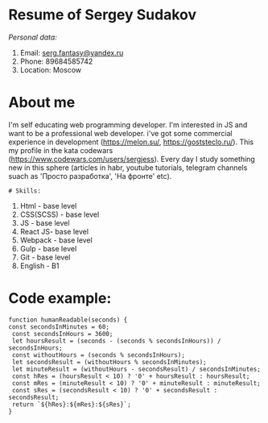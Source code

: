 # Resume of Sergey Sudakov
 *Personal data:*
 1. Email: serg.fantasy@yandex.ru
 2. Phone: 89684585742
 3. Location: Moscow

  # About me
I'm self educating web programming developer. I'm interested in JS and want to be a professional web developer. i've got some commercial experience in development (https://melon.su/, https://goststeclo.ru/). This my profile in the kata codewars (https://www.codewars.com/users/sergjess). Every day I study something new in this sphere (articles in habr, youtube tutorials, telegram channels suach as 'Просто разработка', 'На фронте' etc).

    # Skills:

   1. Html - base level  
   2. CSS(SCSS) - base level
   3. JS - base level
   4. React JS-  base level
   5. Webpack - base level
   6. Gulp - base level  
   7. Git - base level  
   8. English -  B1

   # Code example:
   ```
   function humanReadable(seconds) {
   const secondsInMinutes = 60;
    const secondsInHours = 3600;
    let hoursResult = (seconds - (seconds % secondsInHours)) / secondsInHours;
    const withoutHours = (seconds % secondsInHours);
    let secondsResult = (withoutHours % secondsInMinutes);
    let minuteResult = (withoutHours - secondsResult) / secondsInMinutes;
    const hRes = (hoursResult < 10) ? '0' + hoursResult : hoursResult;
    const mRes = (minuteResult < 10) ? '0' + minuteResult : minuteResult;
    const sRes = (secondsResult < 10) ? '0' + secondsResult : secondsResult;
    return `${hRes}:${mRes}:${sRes}`;
}
